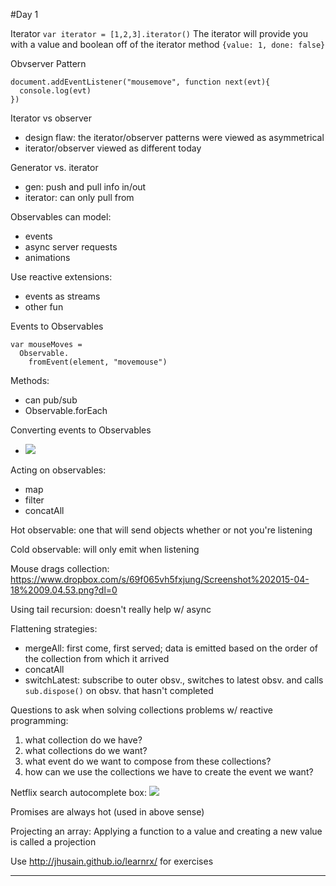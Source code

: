 #Day 1

Iterator
`var iterator = [1,2,3].iterator()`
The iterator will provide you with a value and boolean off of the iterator method
`{value: 1, done: false}`

Obvserver Pattern

    document.addEventListener("mousemove", function next(evt){
      console.log(evt)
    })

Iterator vs observer
- design flaw: the iterator/observer patterns were viewed as asymmetrical
- iterator/observer viewed as different today


Generator vs. iterator
- gen: push and pull info in/out
- iterator: can only pull from

Observables can model:
- events
- async server requests
- animations

Use reactive extensions:
- events as streams
- other fun

Events to Observables

    var mouseMoves =
      Observable.
        fromEvent(element, "movemouse")

Methods:
  - can pub/sub
  - Observable.forEach

Converting events to Observables
- ![](https://www.dropbox.com/s/kwjy6siifuwdc78/Screenshot%202015-04-18%2008.19.10.png?dl=0)

Acting on observables:
- map
- filter
- concatAll

Hot observable: one that will send objects whether or not you're listening

Cold observable: will only emit when listening

Mouse drags collection:
https://www.dropbox.com/s/69f065vh5fxjung/Screenshot%202015-04-18%2009.04.53.png?dl=0


Using tail recursion: doesn't really help w/ async

Flattening strategies:
- mergeAll: first come, first served; data is emitted based on the order of the collection from which it arrived
- concatAll
- switchLatest: subscribe to outer obsv., switches to latest obsv. and calls `sub.dispose()` on obsv. that hasn't completed

Questions to ask when solving collections problems w/ reactive programming:
1. what collection do we have?
2. what collections do we want?
3. what event do we want to compose from these collections?
4. how can we use the collections we have to create the event we want?



Netflix search autocomplete box:
![](https://www.dropbox.com/s/vu8282z09siu5n1/Screenshot%202015-04-18%2009.37.12.png?dl=0)

Promises are always hot (used in above sense)

Projecting an array:
    Applying a function to a value and creating a new value is called a projection


Use http://jhusain.github.io/learnrx/ for exercises

-----
